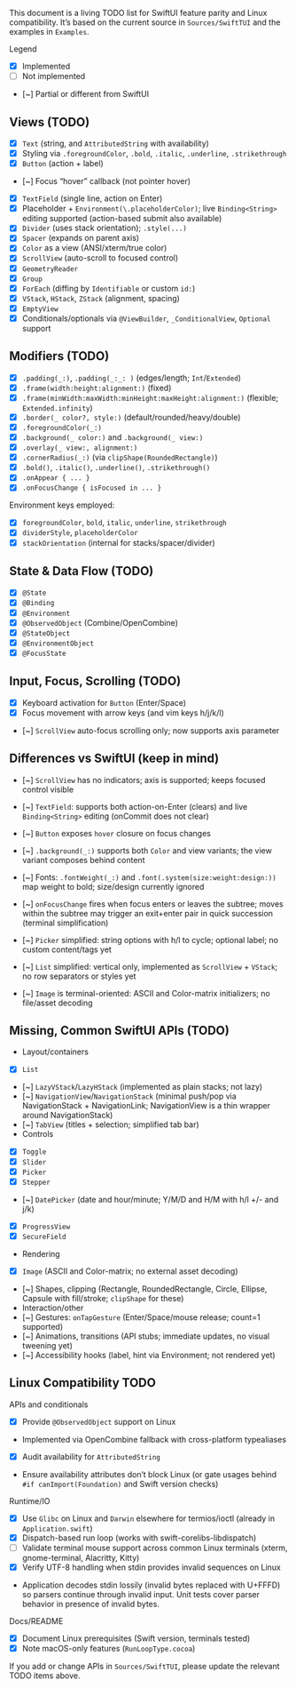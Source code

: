 This document is a living TODO list for SwiftUI feature parity and Linux compatibility. It’s based on the current source in `Sources/SwiftTUI` and the examples in `Examples`.

Legend

- [x] Implemented
- [ ] Not implemented
- [~] Partial or different from SwiftUI

## Views (TODO)

- [x] `Text` (string, and `AttributedString` with availability)
- [x] Styling via `.foregroundColor`, `.bold`, `.italic`, `.underline`, `.strikethrough`
- [x] `Button` (action + label)
- [~] Focus “hover” callback (not pointer hover)
- [x] `TextField` (single line, action on Enter)
- [x] Placeholder + `Environment(\.placeholderColor)`; live `Binding<String>` editing supported (action-based submit also available)
- [x] `Divider` (uses stack orientation); `.style(...)`
- [x] `Spacer` (expands on parent axis)
- [x] `Color` as a view (ANSI/xterm/true color)
- [x] `ScrollView` (auto-scroll to focused control)
- [x] `GeometryReader`
- [x] `Group`
- [x] `ForEach` (diffing by `Identifiable` or custom `id:`)
- [x] `VStack`, `HStack`, `ZStack` (alignment, spacing)
- [x] `EmptyView`
- [x] Conditionals/optionals via `@ViewBuilder`, `_ConditionalView`, `Optional` support

## Modifiers (TODO)

- [x] `.padding(_:)`, `.padding(_:_: )` (edges/length; `Int`/`Extended`)
- [x] `.frame(width:height:alignment:)` (fixed)
- [x] `.frame(minWidth:maxWidth:minHeight:maxHeight:alignment:)` (flexible; `Extended.infinity`)
- [x] `.border(_ color?, style:)` (default/rounded/heavy/double)
- [x] `.foregroundColor(_:)`
- [x] `.background(_ color:)` and `.background(_ view:)`
- [x] `.overlay(_ view:, alignment:)`
- [x] `.cornerRadius(_:)` (via `clipShape(RoundedRectangle)`)
- [x] `.bold()`, `.italic()`, `.underline()`, `.strikethrough()`
- [x] `.onAppear { ... }`
- [x] `.onFocusChange { isFocused in ... }`

Environment keys employed:

- [x] `foregroundColor`, `bold`, `italic`, `underline`, `strikethrough`
- [x] `dividerStyle`, `placeholderColor`
- [x] `stackOrientation` (internal for stacks/spacer/divider)

## State & Data Flow (TODO)

- [x] `@State`
- [x] `@Binding`
- [x] `@Environment`
- [x] `@ObservedObject` (Combine/OpenCombine)
- [x] `@StateObject`
- [x] `@EnvironmentObject`
- [x] `@FocusState`

## Input, Focus, Scrolling (TODO)

- [x] Keyboard activation for `Button` (Enter/Space)
- [x] Focus movement with arrow keys (and vim keys h/j/k/l)
- [~] `ScrollView` auto-focus scrolling only; now supports axis parameter

## Differences vs SwiftUI (keep in mind)

- [~] `ScrollView` has no indicators; axis is supported; keeps focused control visible
- [~] `TextField`: supports both action-on-Enter (clears) and live `Binding<String>` editing (onCommit does not clear)
- [~] `Button` exposes `hover` closure on focus changes
- [~] `.background(_:)` supports both `Color` and view variants; the view variant composes behind content
- [~] Fonts: `.fontWeight(_:)` and `.font(.system(size:weight:design:))` map weight to bold; size/design currently ignored

- [~] `onFocusChange` fires when focus enters or leaves the subtree; moves within the subtree may trigger an exit+enter pair in quick succession (terminal simplification)

- [~] `Picker` simplified: string options with h/l to cycle; optional label; no custom content/tags yet
- [~] `List` simplified: vertical only, implemented as `ScrollView` + `VStack`; no row separators or styles yet
- [~] `Image` is terminal-oriented: ASCII and Color-matrix initializers; no file/asset decoding
## Missing, Common SwiftUI APIs (TODO)

- Layout/containers
- [x] `List`
- [~] `LazyVStack`/`LazyHStack` (implemented as plain stacks; not lazy)
- [~] `NavigationView`/`NavigationStack` (minimal push/pop via NavigationStack + NavigationLink; NavigationView is a thin wrapper around NavigationStack)
- [~] `TabView` (titles + selection; simplified tab bar)
- Controls
- [x] `Toggle`  
- [x] `Slider`
- [x] `Picker`
- [x] `Stepper`
- [~] `DatePicker` (date and hour/minute; Y/M/D and H/M with h/l +/- and j/k)
- [x] `ProgressView`
- [x] `SecureField`
- Rendering
- [x] `Image` (ASCII and Color-matrix; no external asset decoding)
- [~] Shapes, clipping (Rectangle, RoundedRectangle, Circle, Ellipse, Capsule with fill/stroke; `clipShape` for these)
- Interaction/other
- [~] Gestures: `onTapGesture` (Enter/Space/mouse release; count=1 supported)
- [~] Animations, transitions (API stubs; immediate updates, no visual tweening yet)
- [~] Accessibility hooks (label, hint via Environment; not rendered yet)

## Linux Compatibility TODO

APIs and conditionals

- [x] Provide `@ObservedObject` support on Linux
- Implemented via OpenCombine fallback with cross-platform typealiases
- [x] Audit availability for `AttributedString`
- Ensure availability attributes don’t block Linux (or gate usages behind `#if canImport(Foundation)` and Swift version checks)

Runtime/IO

- [x] Use `Glibc` on Linux and `Darwin` elsewhere for termios/ioctl (already in `Application.swift`)
- [x] Dispatch-based run loop (works with swift-corelibs-libdispatch)
- [ ] Validate terminal mouse support across common Linux terminals (xterm, gnome-terminal, Alacritty, Kitty)
- [x] Verify UTF-8 handling when stdin provides invalid sequences on Linux
- Application decodes stdin lossily (invalid bytes replaced with U+FFFD) so parsers continue through invalid input. Unit tests cover parser behavior in presence of invalid bytes.

Docs/README

- [x] Document Linux prerequisites (Swift version, terminals tested)
- [x] Note macOS-only features (`RunLoopType.cocoa`)

If you add or change APIs in `Sources/SwiftTUI`, please update the relevant TODO items above.